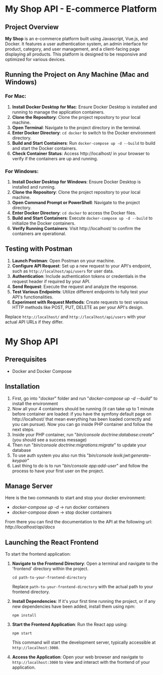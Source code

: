 # My Shop API - E-commerce Platform

## Project Overview
**My Shop** is an e-commerce platform built using Javascript, Vue.js, and Docker. It features a user authentication system, an admin interface for product, category, and user management, and a client-facing page displaying all products. This platform is designed to be responsive and optimized for various devices.

## Running the Project on Any Machine (Mac and Windows)

### For Mac:
1. **Install Docker Desktop for Mac**: Ensure Docker Desktop is installed and running to manage the application containers.
2. **Clone the Repository**: Clone the project repository to your local machine.
3. **Open Terminal**: Navigate to the project directory in the terminal.
4. **Enter Docker Directory**: `cd docker` to switch to the Docker environment directory.
5. **Build and Start Containers**: Run `docker-compose up -d --build` to build and start the Docker containers.
6. **Check Container Status**: Access http://localhost/ in your browser to verify if the containers are up and running.

### For Windows:
1. **Install Docker Desktop for Windows**: Ensure Docker Desktop is installed and running.
2. **Clone the Repository**: Clone the project repository to your local machine.
3. **Open Command Prompt or PowerShell**: Navigate to the project directory.
4. **Enter Docker Directory**: `cd docker` to access the Docker files.
5. **Build and Start Containers**: Execute `docker-compose up -d --build` to initialize the Docker containers.
6. **Verify Running Containers**: Visit http://localhost/ to confirm the containers are operational.

## Testing with Postman

1. **Launch Postman**: Open Postman on your machine.
2. **Configure API Request**: Set up a new request to your API's endpoint, such as `http://localhost/api/users` for user data.
3. **Authentication**: Include authentication tokens or credentials in the request header if required by your API.
4. **Send Request**: Execute the request and analyze the response.
5. **Test Various Endpoints**: Utilize different endpoints to fully test your API's functionalities.
6. **Experiment with Request Methods**: Create requests to test various HTTP methods like POST, PUT, DELETE as per your API's design.

Replace `http://localhost/` and `http://localhost/api/users` with your actual API URLs if they differ.
# My Shop API

## Prerequisites

- Docker and Docker Compose

## Installation

1) First, go into "*docker*" folder and run "*docker-compose up -d --build*" to install the environment
2) Now all your 4 containers should be running (it can take up to 1 minute before container are loaded: if you have the symfony default page on http://localhost/ that mean everything has been loaded correctly and you can pursue). Now you can go inside PHP container and follow the next steps.
3) Inside your PHP container, run "*bin/console doctrine:database:create*" (you should see a success message)
4) Then run "*bin/console doctrine:migrations:migrate*" to update your database
5) To use auth system you also run this "*bin/console lexik:jwt:generate-keypair*"
6) Last thing to do is to run "*bin/console app:add-user*" and follow the process to have your first user on the project.

## Manage Server

Here is the two commands to start and stop your docker environment:

- *docker-compose up -d* -> run docker containers
- *docker-compose down* -> stop docker containers

From there you can find the documentation to the API at the following url: *http://localhost/api/docs*

## Launching the React Frontend

To start the frontend application:

1. **Navigate to the Frontend Directory**: Open a terminal and navigate to the 'frontend' directory within the project.
   ```
   cd path-to-your-frontend-directory
   ```
   Replace `path-to-your-frontend-directory` with the actual path to your frontend directory.

2. **Install Dependencies**: If it's your first time running the project, or if any new dependencies have been added, install them using npm:
   ```
   npm install
   ```

3. **Start the Frontend Application**: Run the React app using:
   ```
   npm start
   ```
   This command will start the development server, typically accessible at `http://localhost:3000`.

4. **Access the Application**: Open your web browser and navigate to `http://localhost:3000` to view and interact with the frontend of your application.